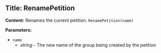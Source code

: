 ## Title: RenamePetition

**Content:**
Renames the current petition.
`RenamePetition(name)`

**Parameters:**
- `name`
  - *string* - The new name of the group being created by the petition